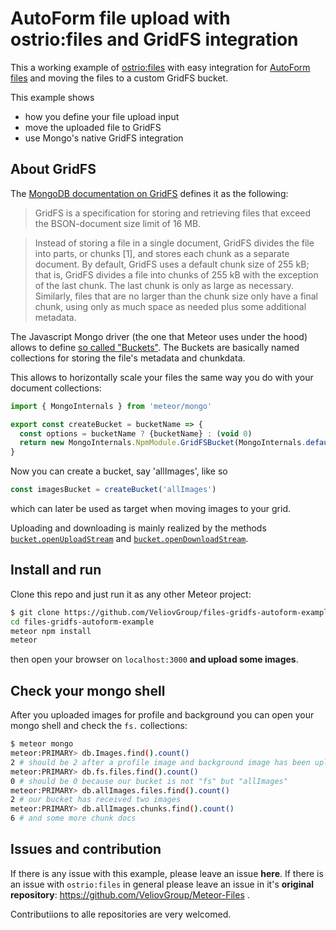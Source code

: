 # AutoForm file upload with ostrio:files and GridFS integration

This a working example of [ostrio:files](https://github.com/VeliovGroup/Meteor-Files) with easy integration for [AutoForm files](https://github.com/VeliovGroup/meteor-autoform-file) and moving the files to a custom GridFS bucket.

This example shows

* how you define your file upload input
* move the uploaded file to GridFS
* use Mongo's native GridFS integration

## About GridFS

The [MongoDB documentation on GridFS](https://docs.mongodb.com/manual/core/gridfs/) defines it as the following:

> GridFS is a specification for storing and retrieving files that exceed the BSON-document size limit of 16 MB.

> Instead of storing a file in a single document, GridFS divides the file into parts, or chunks [1], and stores each chunk as a separate document. By default, GridFS uses a default chunk size of 255 kB; that is, GridFS divides a file into chunks of 255 kB with the exception of the last chunk. The last chunk is only as large as necessary. Similarly, files that are no larger than the chunk size only have a final chunk, using only as much space as needed plus some additional metadata.

The Javascript Mongo driver (the one that Meteor uses under the hood) allows to define [so called "Buckets"](http://mongodb.github.io/node-mongodb-native/3.2/api/GridFSBucket.html).
The Buckets are basically named collections for storing the file's metadata and chunkdata.

This allows to horizontally scale your files the same way you do with your document collections:

```javascript
import { MongoInternals } from 'meteor/mongo'

export const createBucket = bucketName => {
  const options = bucketName ? {bucketName} : (void 0)
  return new MongoInternals.NpmModule.GridFSBucket(MongoInternals.defaultRemoteCollectionDriver().mongo.db, options)
}
```

Now you can create a bucket, say 'allImages', like so

```javascript
const imagesBucket = createBucket('allImages')
```

which can later be used as target when moving images to your grid.

Uploading and downloading is mainly realized by the methods [`bucket.openUploadStream`](http://mongodb.github.io/node-mongodb-native/3.2/api/GridFSBucket.html#openUploadStream) and [`bucket.openDownloadStream`](http://mongodb.github.io/node-mongodb-native/3.2/api/GridFSBucket.html#openDownloadStream).

## Install and run

Clone this repo and just run it as any other Meteor project:

```bash
$ git clone https://github.com/VeliovGroup/files-gridfs-autoform-example.git
cd files-gridfs-autoform-example
meteor npm install
meteor
```

then open your browser on `localhost:3000` **and upload some images**.

## Check your mongo shell

After you uploaded images for profile and background you can open your mongo shell and check the `fs.` collections:

```bash
$ meteor mongo
meteor:PRIMARY> db.Images.find().count()
2 # should be 2 after a profile image and background image has been uploaded
meteor:PRIMARY> db.fs.files.find().count() 
0 # should be 0 because our bucket is not "fs" but "allImages"
meteor:PRIMARY> db.allImages.files.find().count()
2 # our bucket has received two images
meteor:PRIMARY> db.allImages.chunks.find().count()
6 # and some more chunk docs
```

## Issues and contribution

If there is any issue with this example, please leave an issue **here**. 
If there is an issue with `ostrio:files` in general please leave an issue in it's **original repository**: https://github.com/VeliovGroup/Meteor-Files .

Contributiions to alle repositories are very welcomed.
